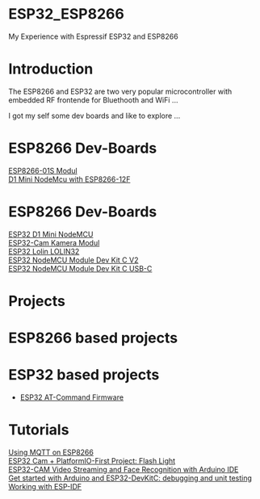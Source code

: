 # ESP32_ESP8266
My Experience with Espressif ESP32 and ESP8266

# Introduction
The ESP8266 and ESP32 are two very popular microcontroller with embedded RF frontende for Bluethooth and WiFi ...   

I got my self some dev boards and like to explore ...  

# ESP8266 Dev-Boards  
[ESP8266-01S Modul](https://www.az-delivery.de/products/esp8266-01?_pos=8&_sid=87774af7e&_ss=r)  
[D1 Mini NodeMcu with ESP8266-12F](https://www.az-delivery.de/en/products/d1-mini)  

# ESP8266 Dev-Boards  
[ESP32 D1 Mini NodeMCU](https://www.az-delivery.de/products/esp32-d1-mini?_pos=7&_sid=e01f773e5&_ss=r)  
[ESP32-Cam Kamera Modul](https://www.az-delivery.de/products/esp32-cam-modul-esp32-wifi-bluetooth-modul-inklusive-kamera?_pos=2&_psq=esp32+&_ss=e&_v=1.0)  
[ESP32 Lolin LOLIN32](https://www.az-delivery.de/products/esp32-lolin-lolin32?_pos=1&_sid=e01f773e5&_ss=r)  
[ESP32 NodeMCU Module Dev Kit C V2](https://www.az-delivery.de/products/esp32-developmentboard?_pos=4&_sid=e01f773e5&_ss=r)  
[ESP32 NodeMCU Module Dev Kit C USB-C](https://www.az-delivery.de/products/esp32-nodemcu-module-wlan-wifi-dev-kit-c-development-board-mit-cp2102-und-usb-c-anschluss-esp-32-esp32-wroom-32-kompatibel-mit-arduino?_pos=6&_sid=e01f773e5&_ss=r)  


# Projects
# ESP8266 based projects

# ESP32 based projects
- [ESP32 AT-Command Firmware](./ESP32/AT-Command-Set/README.md)

# Tutorials  
[Using MQTT on ESP8266](https://www.emqx.com/en/blog/esp8266-connects-to-the-public-mqtt-broker)  
[ESP32 Cam + PlatformIO-First Project: Flash Light](https://raydiy.de/en/esp32-cam-platformio-first-project-flash-light-hello-world/)  
[ESP32-CAM Video Streaming and Face Recognition with Arduino IDE](https://randomnerdtutorials.com/esp32-cam-video-streaming-face-recognition-arduino-ide/)  
[Get started with Arduino and ESP32-DevKitC: debugging and unit testing](https://docs.platformio.org/en/latest/tutorials/espressif32/arduino_debugging_unit_testing.html)  
[Working with ESP-IDF](https://www.waveshare.com/wiki/ESP32-S3-Touch-LCD-5#Working_with_ESP-IDF)  
